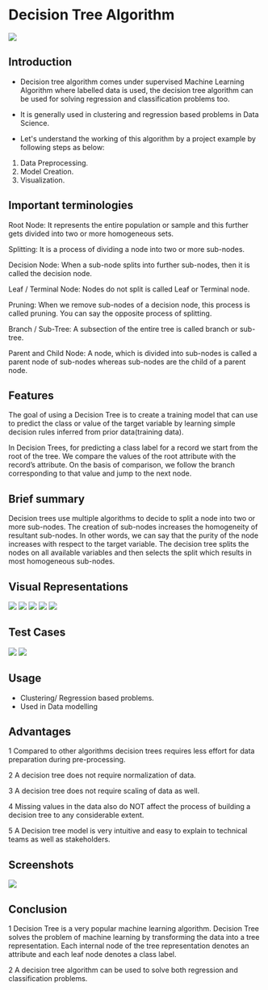 # **Decision Tree Algorithm**

![](https://github.com/dev123singh/winter-of-contributing/blob/Datascience_With_Python/Datascience_With_Python/Machine%20Learning/Algorithms/Decision%20Tree%20Algorithm/Images/9.png)
## **Introduction**

- Decision tree algorithm comes under supervised Machine Learning Algorithm where labelled data is used, the decision tree algorithm can be used for solving regression and classification problems too.
- It is generally used in clustering and regression based problems in Data Science.

- Let's understand the working of this algorithm by a project example by following steps as below:

 1. Data Preprocessing.
 2. Model Creation.
 3. Visualization.

## **Important terminologies** 

Root Node: It represents the entire population or sample and this further gets divided into two or more homogeneous sets.

Splitting: It is a process of dividing a node into two or more sub-nodes.

Decision Node: When a sub-node splits into further sub-nodes, then it is called the decision node.

Leaf / Terminal Node: Nodes do not split is called Leaf or Terminal node.

Pruning: When we remove sub-nodes of a decision node, this process is called pruning. You can say the opposite process of splitting.

Branch / Sub-Tree: A subsection of the entire tree is called branch or sub-tree.

Parent and Child Node: A node, which is divided into sub-nodes is called a parent node of sub-nodes whereas sub-nodes are the child of a parent node.

## **Features**

The goal of using a Decision Tree is to create a training model that can use to predict the class or value of the target variable by learning simple decision rules inferred from prior data(training data).

In Decision Trees, for predicting a class label for a record we start from the root of the tree. We compare the values of the root attribute with the record’s attribute. On the basis of comparison, we follow the branch corresponding to that value and jump to the next node.

## **Brief summary** 
Decision trees use multiple algorithms to decide to split a node into two or more sub-nodes. The creation of sub-nodes increases the homogeneity of resultant sub-nodes. In other words, we can say that the purity of the node increases with respect to the target variable. The decision tree splits the nodes on all available variables and then selects the split which results in most homogeneous sub-nodes.


## **Visual Representations**
![](https://github.com/dev123singh/winter-of-contributing/blob/Datascience_With_Python/Datascience_With_Python/Machine%20Learning/Algorithms/Decision%20Tree%20Algorithm/Images/8.PNG)
![](https://github.com/dev123singh/winter-of-contributing/blob/Datascience_With_Python/Datascience_With_Python/Machine%20Learning/Algorithms/Decision%20Tree%20Algorithm/Images/1.PNG)
![](https://github.com/dev123singh/winter-of-contributing/blob/Datascience_With_Python/Datascience_With_Python/Machine%20Learning/Algorithms/Decision%20Tree%20Algorithm/Images/2.PNG)
![](https://github.com/dev123singh/winter-of-contributing/blob/Datascience_With_Python/Datascience_With_Python/Machine%20Learning/Algorithms/Decision%20Tree%20Algorithm/Images/3.PNG)
![](https://github.com/dev123singh/winter-of-contributing/blob/Datascience_With_Python/Datascience_With_Python/Machine%20Learning/Algorithms/Decision%20Tree%20Algorithm/Images/4.PNG)


## **Test Cases**

![](https://github.com/dev123singh/winter-of-contributing/blob/Datascience_With_Python/Datascience_With_Python/Machine%20Learning/Algorithms/Decision%20Tree%20Algorithm/Images/5.PNG)
![](https://github.com/dev123singh/winter-of-contributing/blob/Datascience_With_Python/Datascience_With_Python/Machine%20Learning/Algorithms/Decision%20Tree%20Algorithm/Images/6.PNG)



## **Usage**

- Clustering/ Regression based problems.
- Used in Data modelling




## **Advantages**

1 Compared to other algorithms decision trees requires less effort for data preparation during pre-processing.

2 A decision tree does not require normalization of data.

3 A decision tree does not require scaling of data as well.

4 Missing values in the data also do NOT affect the process of building a decision tree to any considerable extent.

5 A Decision tree model is very intuitive and easy to explain to technical teams as well as stakeholders.

## **Screenshots**
![](https://github.com/dev123singh/winter-of-contributing/blob/Datascience_With_Python/Datascience_With_Python/Machine%20Learning/Algorithms/Decision%20Tree%20Algorithm/Images/7.PNG)

## **Conclusion**

1 Decision Tree is a very popular machine learning algorithm. Decision Tree solves the problem of machine learning by transforming the data into a tree representation. Each internal node of the tree representation denotes an attribute and each leaf node denotes a class label.

2 A decision tree algorithm can be used to solve both regression and classification problems.
